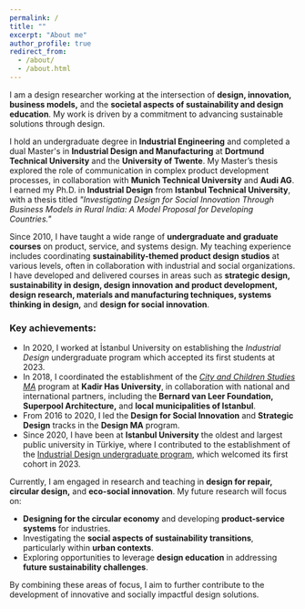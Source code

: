 ```yaml
---
permalink: /
title: ""
excerpt: "About me"
author_profile: true
redirect_from: 
  - /about/
  - /about.html
---
```


I am a design researcher working at the intersection of **design, innovation, business models,** and the **societal aspects of sustainability and design education**. My work is driven by a commitment to advancing sustainable solutions through design.

I hold an undergraduate degree in **Industrial Engineering** and completed a dual Master's in **Industrial Design and Manufacturing** at **Dortmund Technical University** and the **University of Twente**. My Master’s thesis explored the role of communication in complex product development processes, in collaboration with **Munich Technical University** and **Audi AG**. I earned my Ph.D. in **Industrial Design** from **Istanbul Technical University**, with a thesis titled *"Investigating Design for Social Innovation Through Business Models in Rural India: A Model Proposal for Developing Countries."*

Since 2010, I have taught a wide range of **undergraduate and graduate courses** on product, service, and systems design. My teaching experience includes coordinating **sustainability-themed product design studios** at various levels, often in collaboration with industrial and social organizations. I have developed and delivered courses in areas such as **strategic design, sustainability in design, design innovation and product development, design research, materials and manufacturing techniques, systems thinking in design,** and **design for social innovation**.

### Key achievements:
- In 2020, I worked at İstanbul University on establishing the *Industrial Design* undergraduate program which accepted its first students at 2023.
- In 2018, I coordinated the establishment of the [*City and Children Studies MA*](https://city-and-children-studies.tumblr.com/) program at **Kadir Has University**, in collaboration with national and international partners, including the **Bernard van Leer Foundation, Superpool Architecture,** and **local municipalities of Istanbul**.
- From 2016 to 2020, I led the **Design for Social Innovation** and **Strategic Design** tracks in the **Design MA** program.
- Since 2020, I have been at **Istanbul University** the oldest and largest public university in Türkiye, where I contributed to the establishment of the [Industrial Design undergraduate program](https://mimarlik.istanbul.edu.tr/en/), which welcomed its first cohort in 2023.

Currently, I am engaged in research and teaching in **design for repair, circular design,** and **eco-social innovation**. My future research will focus on:
- **Designing for the circular economy** and developing **product-service systems** for industries.
- Investigating the **social aspects of sustainability transitions**, particularly within **urban contexts**.
- Exploring opportunities to leverage **design education** in addressing **future sustainability challenges**.

By combining these areas of focus, I aim to further contribute to the development of innovative and socially impactful design solutions.

